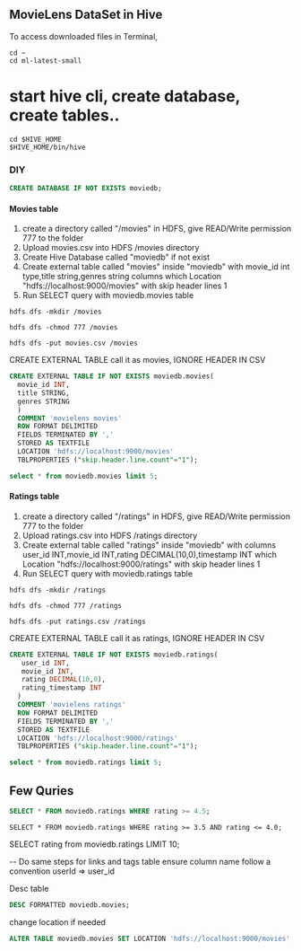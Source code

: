 ## MovieLens DataSet in Hive 


To access downloaded files in Terminal,

```
cd ~
cd ml-latest-small
```

# start hive cli, create database, create tables..

```
cd $HIVE_HOME
$HIVE_HOME/bin/hive
```


### DIY

```sql
CREATE DATABASE IF NOT EXISTS moviedb; 
```
#### Movies table


1. create a directory called "/movies" in HDFS, give READ/Write permission 777 to the folder
2. Upload movies.csv into HDFS /movies directory
3. Create Hive Database called "moviedb" if not exist
4. Create external table called "movies" inside "moviedb" with movie_id int type,title string,genres string columns which Location  "hdfs://localhost:9000/movies" with skip header lines 1
5. Run SELECT query with moviedb.movies table




```
hdfs dfs -mkdir /movies

hdfs dfs -chmod 777 /movies

hdfs dfs -put movies.csv /movies

```

CREATE EXTERNAL TABLE call it as movies, IGNORE HEADER IN CSV



```sql
CREATE EXTERNAL TABLE IF NOT EXISTS moviedb.movies(
  movie_id INT, 
  title STRING,
  genres STRING
  )
  COMMENT 'movielens movies'
  ROW FORMAT DELIMITED
  FIELDS TERMINATED BY ','
  STORED AS TEXTFILE
  LOCATION 'hdfs://localhost:9000/movies'
  TBLPROPERTIES ("skip.header.line.count"="1");
```


```sql
select * from moviedb.movies limit 5;
```

#### Ratings table 


1. create a directory called "/ratings" in HDFS, give READ/Write permission 777 to the folder
2. Upload ratings.csv into HDFS /ratings directory
3. Create external table called "ratings" inside "moviedb" with columns user_id INT,movie_id INT,rating DECIMAL(10,0),timestamp INT  which Location  "hdfs://localhost:9000/ratings" with skip header lines 1
4. Run SELECT query with moviedb.ratings table




```
hdfs dfs -mkdir /ratings

hdfs dfs -chmod 777 /ratings

hdfs dfs -put ratings.csv /ratings

```

CREATE EXTERNAL TABLE call it as ratings, IGNORE HEADER IN CSV



```sql
CREATE EXTERNAL TABLE IF NOT EXISTS moviedb.ratings(
   user_id INT,
   movie_id INT,
   rating DECIMAL(10,0),
   rating_timestamp INT 
  )
  COMMENT 'movielens ratings'
  ROW FORMAT DELIMITED
  FIELDS TERMINATED BY ','
  STORED AS TEXTFILE
  LOCATION 'hdfs://localhost:9000/ratings'
  TBLPROPERTIES ("skip.header.line.count"="1");
```

```sql
select * from moviedb.ratings limit 5;
```


## Few Quries

```sql
SELECT * FROM moviedb.ratings WHERE rating >= 4.5;
```

```
SELECT * FROM moviedb.ratings WHERE rating >= 3.5 AND rating <= 4.0;
```


SELECT rating from moviedb.ratings LIMIT 10;



-- Do same steps for links and tags table ensure column name follow a convention userId => user_id

Desc table

```sql
DESC FORMATTED moviedb.movies;

```

change location if needed

```sql
ALTER TABLE moviedb.movies SET LOCATION 'hdfs://localhost:9000/movies';
```
